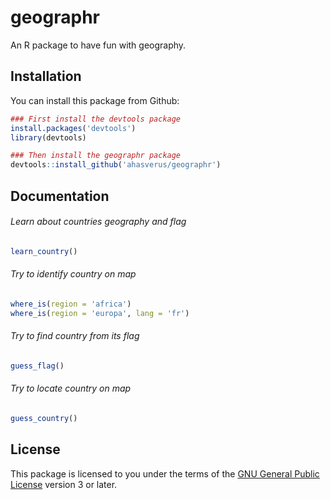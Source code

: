 # geographr

An R package to have fun with geography.

## Installation

You can install this package from Github:

```r
### First install the devtools package
install.packages('devtools')
library(devtools)

### Then install the geographr package
devtools::install_github('ahasverus/geographr')
```

## Documentation

###### Learn about countries geography and flag

```r
learn_country()
```

###### Try to identify country on map

```r
where_is(region = 'africa')
where_is(region = 'europa', lang = 'fr')
```

###### Try to find country from its flag

```r
guess_flag()
```

###### Try to locate country on map

```r
guess_country()
```

## License

This package is licensed to you under the terms of the [GNU General Public
License](http://www.gnu.org/licenses/gpl.html) version 3 or later.
